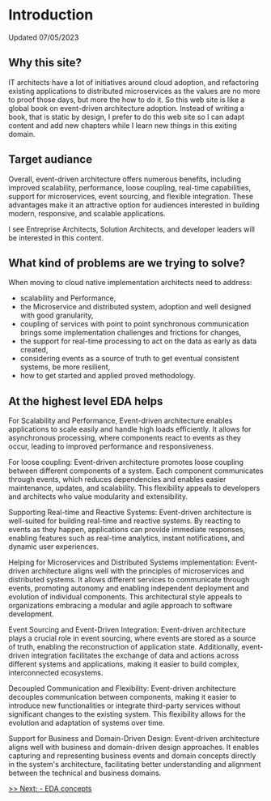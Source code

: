 # Introduction

Updated 07/05/2023

## Why this site?

IT architects have a lot of initiatives around cloud adoption, and refactoring existing applications to distributed microservices as the values are no more to proof those days, but more the how to do it. So this web site is like a global book on event-driven architecture adoption. Instead of writing a book, that is static by design, I prefer to do this web site so I can adapt content and add new chapters while I learn new things in this exiting domain.

## Target audiance

Overall, event-driven architecture offers numerous benefits, including improved scalability, performance, loose coupling, real-time capabilities, support for microservices, event sourcing, and flexible integration. These advantages make it an attractive option for audiences interested in building modern, responsive, and scalable applications.

I see Entreprise Architects, Solution Architects, and developer leaders will be interested in this content.

## What kind of problems are we trying to solve?

When moving to cloud native implementation architects need to address:

* scalability and Performance,
* the Microservice and distributed system, adoption and well designed with good granularity,
* coupling of services with point to point synchronous communication brings some implementation challenges and frictions for changes,
* the support for real-time processing to act on the data as early as data created, 
* considering events as a source of truth to get eventual consistent systems, be more resilient, 
* how to get started and applied proved methodology.

## At the highest level EDA helps

For Scalability and Performance, Event-driven architecture enables applications to scale easily and handle high loads efficiently. It allows for asynchronous processing, where components react to events as they occur, leading to improved performance and responsiveness.

For loose coupling: Event-driven architecture promotes loose coupling between different components of a system. Each component communicates through events, which reduces dependencies and enables easier maintenance, updates, and scalability. This flexibility appeals to developers and architects who value modularity and extensibility.

Supporting Real-time and Reactive Systems: Event-driven architecture is well-suited for building real-time and reactive systems. By reacting to events as they happen, applications can provide immediate responses, enabling features such as real-time analytics, instant notifications, and dynamic user experiences.

Helping for Microservices and Distributed Systems implementation: Event-driven architecture aligns well with the principles of microservices and distributed systems. It allows different services to communicate through events, promoting autonomy and enabling independent deployment and evolution of individual components. This architectural style appeals to organizations embracing a modular and agile approach to software development.

Event Sourcing and Event-Driven Integration: Event-driven architecture plays a crucial role in event sourcing, where events are stored as a source of truth, enabling the reconstruction of application state. Additionally, event-driven integration facilitates the exchange of data and actions across different systems and applications, making it easier to build complex, interconnected ecosystems.

Decoupled Communication and Flexibility: Event-driven architecture decouples communication between components, making it easier to introduce new functionalities or integrate third-party services without significant changes to the existing system. This flexibility allows for the evolution and adaptation of systems over time.

Support for Business and Domain-Driven Design: Event-driven architecture aligns well with business and domain-driven design approaches. It enables capturing and representing business events and domain concepts directly in the system's architecture, facilitating better understanding and alignment between the technical and business domains.

[>> Next: - EDA concepts](./eda.md)